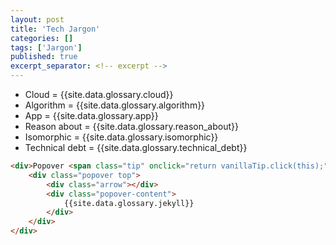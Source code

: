 ```yaml
---
layout: post
title: 'Tech Jargon'
categories: []
tags: ['Jargon']
published: true
excerpt_separator: <!-- excerpt -->
---
```


<!-- <blockquote cite="https://twitter.com/searls/status/609521655405113344"> -->
* Cloud = {{site.data.glossary.cloud}}
* Algorithm = {{site.data.glossary.algorithm}}
* App = {{site.data.glossary.app}}
* Reason about = {{site.data.glossary.reason_about}}
* Isomorphic = {{site.data.glossary.isomorphic}}
* Technical debt = {{site.data.glossary.technical_debt}}
<!-- </blockquote> -->

```html
<div>Popover <span class="tip" onclick="return vanillaTip.click(this);">text</span>.
    <div class="popover top">
        <div class="arrow"></div>
        <div class="popover-content">
            {{site.data.glossary.jekyll}}
        </div>
    </div>
</div>
```
